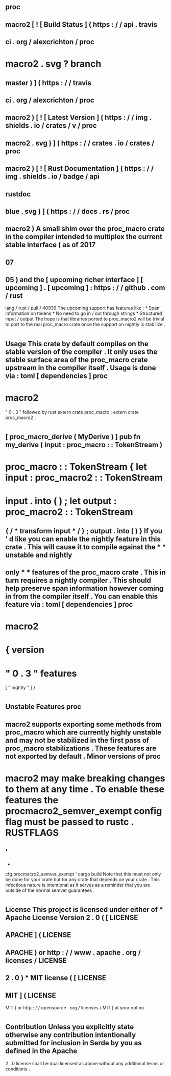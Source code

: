 #
proc
-
macro2
[
!
[
Build
Status
]
(
https
:
/
/
api
.
travis
-
ci
.
org
/
alexcrichton
/
proc
-
macro2
.
svg
?
branch
=
master
)
]
(
https
:
/
/
travis
-
ci
.
org
/
alexcrichton
/
proc
-
macro2
)
[
!
[
Latest
Version
]
(
https
:
/
/
img
.
shields
.
io
/
crates
/
v
/
proc
-
macro2
.
svg
)
]
(
https
:
/
/
crates
.
io
/
crates
/
proc
-
macro2
)
[
!
[
Rust
Documentation
]
(
https
:
/
/
img
.
shields
.
io
/
badge
/
api
-
rustdoc
-
blue
.
svg
)
]
(
https
:
/
/
docs
.
rs
/
proc
-
macro2
)
A
small
shim
over
the
proc_macro
crate
in
the
compiler
intended
to
multiplex
the
current
stable
interface
(
as
of
2017
-
07
-
05
)
and
the
[
upcoming
richer
interface
]
[
upcoming
]
.
[
upcoming
]
:
https
:
/
/
github
.
com
/
rust
-
lang
/
rust
/
pull
/
40939
The
upcoming
support
has
features
like
:
*
Span
information
on
tokens
*
No
need
to
go
in
/
out
through
strings
*
Structured
input
/
output
The
hope
is
that
libraries
ported
to
proc_macro2
will
be
trivial
to
port
to
the
real
proc_macro
crate
once
the
support
on
nightly
is
stabilize
.
#
#
Usage
This
crate
by
default
compiles
on
the
stable
version
of
the
compiler
.
It
only
uses
the
stable
surface
area
of
the
proc_macro
crate
upstream
in
the
compiler
itself
.
Usage
is
done
via
:
toml
[
dependencies
]
proc
-
macro2
=
"
0
.
3
"
followed
by
rust
extern
crate
proc_macro
;
extern
crate
proc_macro2
;
#
[
proc_macro_derive
(
MyDerive
)
]
pub
fn
my_derive
(
input
:
proc_macro
:
:
TokenStream
)
-
>
proc_macro
:
:
TokenStream
{
let
input
:
proc_macro2
:
:
TokenStream
=
input
.
into
(
)
;
let
output
:
proc_macro2
:
:
TokenStream
=
{
/
*
transform
input
*
/
}
;
output
.
into
(
)
}
If
you
'
d
like
you
can
enable
the
nightly
feature
in
this
crate
.
This
will
cause
it
to
compile
against
the
*
*
unstable
and
nightly
-
only
*
*
features
of
the
proc_macro
crate
.
This
in
turn
requires
a
nightly
compiler
.
This
should
help
preserve
span
information
however
coming
in
from
the
compiler
itself
.
You
can
enable
this
feature
via
:
toml
[
dependencies
]
proc
-
macro2
=
{
version
=
"
0
.
3
"
features
=
[
"
nightly
"
]
}
#
#
Unstable
Features
proc
-
macro2
supports
exporting
some
methods
from
proc_macro
which
are
currently
highly
unstable
and
may
not
be
stabilized
in
the
first
pass
of
proc_macro
stabilizations
.
These
features
are
not
exported
by
default
.
Minor
versions
of
proc
-
macro2
may
make
breaking
changes
to
them
at
any
time
.
To
enable
these
features
the
procmacro2_semver_exempt
config
flag
must
be
passed
to
rustc
.
RUSTFLAGS
=
'
-
-
cfg
procmacro2_semver_exempt
'
cargo
build
Note
that
this
must
not
only
be
done
for
your
crate
but
for
any
crate
that
depends
on
your
crate
.
This
infectious
nature
is
intentional
as
it
serves
as
a
reminder
that
you
are
outside
of
the
normal
semver
guarantees
.
#
License
This
project
is
licensed
under
either
of
*
Apache
License
Version
2
.
0
(
[
LICENSE
-
APACHE
]
(
LICENSE
-
APACHE
)
or
http
:
/
/
www
.
apache
.
org
/
licenses
/
LICENSE
-
2
.
0
)
*
MIT
license
(
[
LICENSE
-
MIT
]
(
LICENSE
-
MIT
)
or
http
:
/
/
opensource
.
org
/
licenses
/
MIT
)
at
your
option
.
#
#
#
Contribution
Unless
you
explicitly
state
otherwise
any
contribution
intentionally
submitted
for
inclusion
in
Serde
by
you
as
defined
in
the
Apache
-
2
.
0
license
shall
be
dual
licensed
as
above
without
any
additional
terms
or
conditions
.
